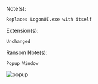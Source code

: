 Note(s): 
```
Replaces LogonUI.exe with itself
```
Extension(s): 
```
Unchanged
```
Ransom Note(s): 
```
Popup Window
```
![popup](https://github.com/user-attachments/assets/e5505425-8fa6-484c-9c91-6a66f2c66247)
